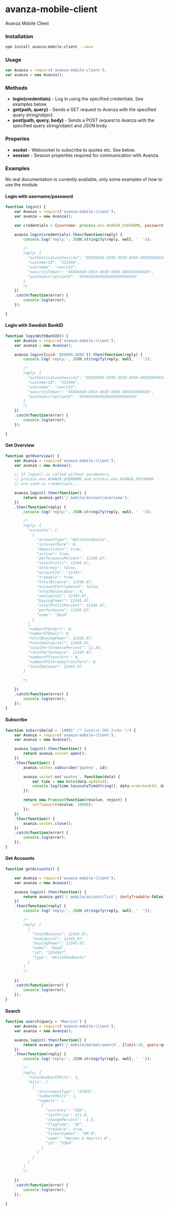 # avanza-mobile-client

Avanza Mobile Client

### Installation

````bash
npm install avanza-mobile-client --save
````

### Usage

````javascript
var Avanza = require('avanza-mobile-client');
var avanza = new Avanza();
````

### Methods

- **login(credentials)**       - Log in using the specified credentials. See examples below.
- **get(path, query)**         - Sends a GET request to Avanza with the specified query string/object.
- **post(path, query, body)**  - Sends a POST request to Avanza with the specified query string/object and JSON body.

### Properies

- **socket**  - Websocket to subscribe to quotes etc. See below.
- **session** - Session properties required for communication with Avanza.

### Examples

No real documentation is currently available, only some examples of how to use the module.

#### Login with username/password

````javascript
function login() {
	var Avanza = require('avanza-mobile-client');
	var avanza = new Avanza();

	var credentials = {username: process.env.AVANZA_USERNAME, password:process.env.AVANZA_PASSWORD};

	avanza.login(credentials).then(function(reply) {
		console.log('reply:', JSON.stringify(reply, null, '  '));

		/*
		reply: {
		  "authenticationSession": "XXXXXXXX-XXXX-XXXX-XXXX-XXXXXXXXXXXX",
		  "customerId": "123456",
		  "username": "user123",
		  "securityToken": "XXXXXXXX-XXXX-XXXX-XXXX-XXXXXXXXXXXX",
		  "pushSubscriptionId": "XXXXXXXXXXXXXXXXXXXXXXXXX"
		}
		*/
	})
	.catch(function(error) {
		console.log(error);
	});

}
````

#### Login with Swedish BankID

````javascript
function loginWithBankID() {
	var Avanza = require('avanza-mobile-client');
	var avanza = new Avanza();

	avanza.login({ssid:'XXXXXX-XXXX'}).then(function(reply) {
		console.log('reply:', JSON.stringify(reply, null, '  '));

		/*
		reply: {
		  "authenticationSession": "XXXXXXXX-XXXX-XXXX-XXXX-XXXXXXXXXXXX",
		  "customerId": "123456",
		  "username": "user123",
		  "securityToken": "XXXXXXXX-XXXX-XXXX-XXXX-XXXXXXXXXXXX",
		  "pushSubscriptionId": "XXXXXXXXXXXXXXXXXXXXXXXXX"
		}
		*/
	})
	.catch(function(error) {
		console.log(error);
	});

}
````

#### Get Overview

````javascript
function getOverview() {
	var Avanza = require('avanza-mobile-client');
	var avanza = new Avanza();

	// If login() is called without parameters,
	// process.env.AVANZA_USERNAME and process.env.AVANZA_PASSWORD
	// are used as credentials...

	avanza.login().then(function() {
		return avanza.get('/_mobile/account/overview');
	})
	.then(function(reply) {
		console.log('reply:', JSON.stringify(reply, null, '  '));

		/*
		reply: {
		  "accounts": [
			{
			  "accountType": "AktieFondkonto",
			  "interestRate": 0,
			  "depositable": true,
			  "active": true,
			  "performancePercent": 12345.67,
			  "totalProfit": 12345.67,
			  "attorney": false,
			  "accountId": "12345",
			  "tradable": true,
			  "totalBalance": 12345.67,
			  "accountPartlyOwned": false,
			  "totalBalanceDue": 0,
			  "ownCapital": 12345.67,
			  "buyingPower": 12345.67,
			  "totalProfitPercent": 12345.67,
			  "performance": 12345.67,
			  "name": "Depå"
			}
		  ],
		  "numberOfOrders": 0,
		  "numberOfDeals": 0,
		  "totalBuyingPower": 12345.67,
		  "totalOwnCapital": 12345.67,
		  "totalPerformancePercent": 12.34,
		  "totalPerformance": 12345.67,
		  "numberOfTransfers": 0,
		  "numberOfIntradayTransfers": 0,
		  "totalBalance": 12345.67
		}

		*/

	})
	.catch(function(error) {
		console.log(error);
	});
}
````

#### Subscribe

````javascript
function subscribe(id = '19002' /* Swedish OMX Index */) {
	var Avanza = require('avanza-mobile-client');
	var avanza = new Avanza();

	avanza.login().then(function() {
		return avanza.socket.open();
	})
	.then(function() {
		avanza.socket.subscribe('quotes', id);

		avanza.socket.on('quotes', function(data) {
			var time = new Date(data.updated);
			console.log(time.toLocaleTimeString(), data.orderbookId, data.lastPrice);
		});

		return new Promise(function(resolve, reject) {
			setTimeout(resolve, 10000);
		});
	})
	.then(function() {
		avanza.socket.close();
	})
	.catch(function(error) {
		console.log(error);
	});
}
````

#### Get Accounts

````javascript
function getAccounts() {

	var Avanza = require('avanza-mobile-client');
	var avanza = new Avanza();

	avanza.login().then(function() {
		return avanza.get('/_mobile/account/list', {onlyTradable:false});
	})
	.then(function(reply) {
		console.log('reply:', JSON.stringify(reply, null, '  '));

		/*
		reply: [
		  {
			"totalBalance": 12345.67,
			"ownCapital": 12345.67,
			"buyingPower": 12345.67,
			"name": "Depå",
			"id": "1234567",
			"type": "AktieFondkonto"
		  }
		]
		*/

	})
	.catch(function(error) {
		console.log(error);
	});
}
````

#### Search

````javascript
function search(query = 'Mauritz') {
	var Avanza = require('avanza-mobile-client');
	var avanza = new Avanza();

	avanza.login().then(function() {
		return avanza.get('/_mobile/market/search', {limit:10, query:query});
	})
	.then(function(reply) {
		console.log('reply:', JSON.stringify(reply, null, '  '));

		/*
		reply: {
		  "totalNumberOfHits": 1,
		  "hits": [
			{
			  "instrumentType": "STOCK",
			  "numberOfHits": 1,
			  "topHits": [
				{
				  "currency": "SEK",
				  "lastPrice": 211.8,
				  "changePercent": -1.3,
				  "flagCode": "SE",
				  "tradable": true,
				  "tickerSymbol": "HM B",
				  "name": "Hennes & Mauritz B",
				  "id": "5364"
				}
			  ]
			}
		  ]
		}
		*/

	})
	.catch(function(error) {
		console.log(error);
	});

}
````
